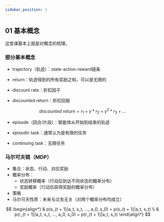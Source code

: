 ```yaml
---
sidebar_position: 1
---
```


## 01 基本概念

这堂课基本上就是对概念的梳理。

### 部分基本概念

- trajectory（轨迹）：state-action-reward链条

- return：轨迹得到的所有奖励之和，可以是无限的

- discount rate：折扣因子

- discounted return：折扣回报

$$
discounted~return = r_1 + \gamma * r_2 + \gamma^2 * r_3 + ...
$$

- episode（回合/片段）：智能体从开始到结束的轨迹

- episodic task：通常认为是有限的任务

- continuing task：无限任务

### 马尔可夫链（MDP）

- 集合：状态、行动、对应奖励
- 概率分布：
    - 状态转移概率（行动后到达不同状态的概率分布）
    - 奖励概率（行动后获得奖励的概率分布）
- 策略
- 马尔可夫性质：未来与过去无关（对两个概率分布均成立）

$$
\begin{align*}
& p(s_{t + 1}|a_t, s_t, ..., a_0, s_0) = p(s_{t + 1}|a_t, s_t) \\
& p(r_{t + 1}|a_t, s_t, ..., a_0, s_0) = p(r_{t + 1}|a_t, s_t)
\end{align*}
$$